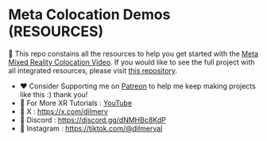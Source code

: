 # Meta Colocation Demos (RESOURCES)

📌 This repo constains all the resources to help you get started with the [Meta Mixed Reality Colocation Video](https://youtu.be/bXhgsAVkaQw). If you would like to see the full project with all integrated resources, please visit [this repository](https://github.com/dilmerv/MetaColocationDemos).

- ❤️ Consider Supporting me on [Patreon](https://www.patreon.com/dilmerv) to help me keep making projects like this :) thank you!
- 🔔 For More XR Tutorials : [YouTube](https://www.youtube.com/@dilmerv?sub_confirmation=1)
- 🔗 X : https://x.com/dilmerv
- 👥 Discord :  https://discord.gg/dNMHBc8KdP
- 📸 Instagram :  https://tiktok.com/@dilmerval
